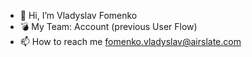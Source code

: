 - 👋 Hi, I’m Vladyslav Fomenko
- 💣 My Team: Account (previous User Flow)
- 📫 How to reach me fomenko.vladyslav@airslate.com 
